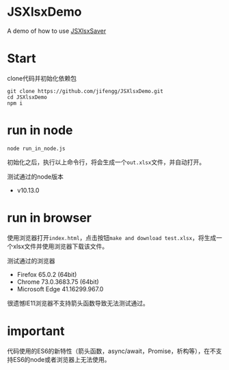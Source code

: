 # JSXlsxDemo
A demo of how to use [JSXlsxSaver](https://github.com/jifengg/JSXlsxSaver)

# Start

clone代码并初始化依赖包

```shell
git clone https://github.com/jifengg/JSXlsxDemo.git
cd JSXlsxDemo
npm i
```

# run in node

```shell
node run_in_node.js
```

初始化之后，执行以上命令行，将会生成一个`out.xlsx`文件，并自动打开。

测试通过的node版本
- v10.13.0

# run in browser

使用浏览器打开`index.html`，点击按钮`make and download test.xlsx`，将生成一个xlsx文件并使用浏览器下载该文件。

测试通过的浏览器
- Firefox 65.0.2 (64bit)
- Chrome 73.0.3683.75 (64bit)
- Microsoft Edge 41.16299.967.0

很遗憾IE11浏览器不支持箭头函数导致无法测试通过。

# important

代码使用的ES6的新特性（箭头函数，async/await，Promise，析构等），在不支持ES6的node或者浏览器上无法使用。
